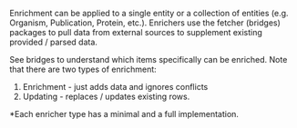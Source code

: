 Enrichment can be applied to a single entity or a collection of entities (e.g. Organism, Publication, Protein, etc.).
Enrichers use the fetcher (bridges) packages to pull data from external sources to supplement existing provided / parsed data.

See bridges to understand which items specifically can be enriched. Note that there are two types of enrichment:

1) Enrichment - just adds data and ignores conflicts
2) Updating - replaces / updates existing rows.


*Each enricher type has a minimal and a full implementation.